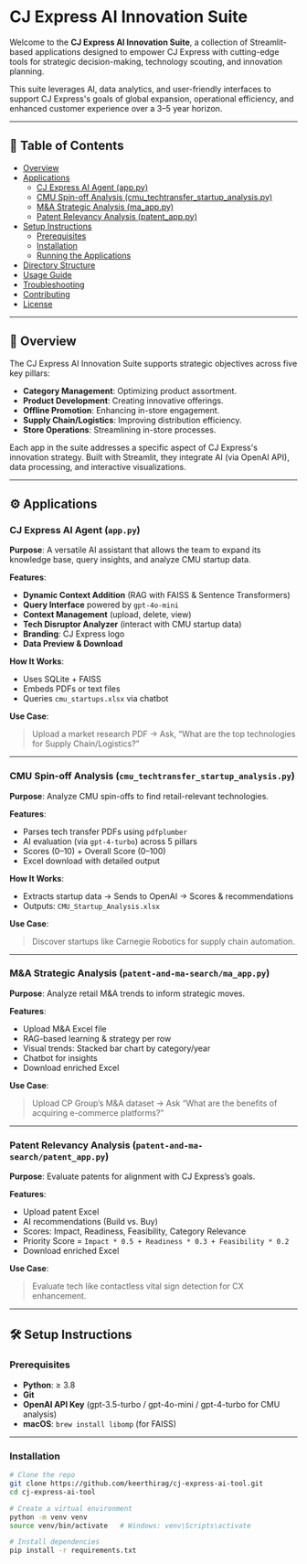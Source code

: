 # CJ Express AI Innovation Suite

Welcome to the **CJ Express AI Innovation Suite**, a collection of Streamlit-based applications designed to empower CJ Express with cutting-edge tools for strategic decision-making, technology scouting, and innovation planning.

This suite leverages AI, data analytics, and user-friendly interfaces to support CJ Express's goals of global expansion, operational efficiency, and enhanced customer experience over a 3–5 year horizon.

---

## 📑 Table of Contents

- [Overview](#overview)
- [Applications](#applications)
  - [CJ Express AI Agent (app.py)](#cj-express-ai-agent-apppy)
  - [CMU Spin-off Analysis (cmu_techtransfer_startup_analysis.py)](#cmu-spin-off-analysis-cmu_techtransfer_startup_analysispy)
  - [M&A Strategic Analysis (ma_app.py)](#ma-strategic-analysis-ma_apppy)
  - [Patent Relevancy Analysis (patent_app.py)](#patent-relevancy-analysis-patent_apppy)
- [Setup Instructions](#setup-instructions)
  - [Prerequisites](#prerequisites)
  - [Installation](#installation)
  - [Running the Applications](#running-the-applications)
- [Directory Structure](#directory-structure)
- [Usage Guide](#usage-guide)
- [Troubleshooting](#troubleshooting)
- [Contributing](#contributing)
- [License](#license)

---

## 🧭 Overview

The CJ Express AI Innovation Suite supports strategic objectives across five key pillars:

- **Category Management**: Optimizing product assortment.
- **Product Development**: Creating innovative offerings.
- **Offline Promotion**: Enhancing in-store engagement.
- **Supply Chain/Logistics**: Improving distribution efficiency.
- **Store Operations**: Streamlining in-store processes.

Each app in the suite addresses a specific aspect of CJ Express's innovation strategy. Built with Streamlit, they integrate AI (via OpenAI API), data processing, and interactive visualizations.

---

## ⚙️ Applications

### CJ Express AI Agent (`app.py`)

**Purpose**: A versatile AI assistant that allows the team to expand its knowledge base, query insights, and analyze CMU startup data.

**Features**:
- **Dynamic Context Addition** (RAG with FAISS & Sentence Transformers)
- **Query Interface** powered by `gpt-4o-mini`
- **Context Management** (upload, delete, view)
- **Tech Disruptor Analyzer** (interact with CMU startup data)
- **Branding**: CJ Express logo
- **Data Preview & Download**

**How It Works**:
- Uses SQLite + FAISS
- Embeds PDFs or text files
- Queries `cmu_startups.xlsx` via chatbot

**Use Case**:
> Upload a market research PDF → Ask, “What are the top technologies for Supply Chain/Logistics?”

---

### CMU Spin-off Analysis (`cmu_techtransfer_startup_analysis.py`)

**Purpose**: Analyze CMU spin-offs to find retail-relevant technologies.

**Features**:
- Parses tech transfer PDFs using `pdfplumber`
- AI evaluation (via `gpt-4-turbo`) across 5 pillars
- Scores (0–10) + Overall Score (0–100)
- Excel download with detailed output

**How It Works**:
- Extracts startup data → Sends to OpenAI → Scores & recommendations
- Outputs: `CMU_Startup_Analysis.xlsx`

**Use Case**:
> Discover startups like Carnegie Robotics for supply chain automation.

---

### M&A Strategic Analysis (`patent-and-ma-search/ma_app.py`)

**Purpose**: Analyze retail M&A trends to inform strategic moves.

**Features**:
- Upload M&A Excel file
- RAG-based learning & strategy per row
- Visual trends: Stacked bar chart by category/year
- Chatbot for insights
- Download enriched Excel

**Use Case**:
> Upload CP Group’s M&A dataset → Ask “What are the benefits of acquiring e-commerce platforms?”

---

### Patent Relevancy Analysis (`patent-and-ma-search/patent_app.py`)

**Purpose**: Evaluate patents for alignment with CJ Express’s goals.

**Features**:
- Upload patent Excel
- AI recommendations (Build vs. Buy)
- Scores: Impact, Readiness, Feasibility, Category Relevance
- Priority Score = `Impact * 0.5 + Readiness * 0.3 + Feasibility * 0.2`
- Download enriched Excel

**Use Case**:
> Evaluate tech like contactless vital sign detection for CX enhancement.

---

## 🛠 Setup Instructions

### Prerequisites

- **Python**: ≥ 3.8  
- **Git**
- **OpenAI API Key** (gpt-3.5-turbo / gpt-4o-mini / gpt-4-turbo for CMU analysis)
- **macOS**: `brew install libomp` (for FAISS)

---

### Installation

```bash
# Clone the repo
git clone https://github.com/keerthirag/cj-express-ai-tool.git
cd cj-express-ai-tool

# Create a virtual environment
python -m venv venv
source venv/bin/activate   # Windows: venv\Scripts\activate

# Install dependencies
pip install -r requirements.txt